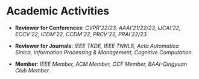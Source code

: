 
# Academic Activities

<ul>
<p style="margin-top: 8px;"><li><b>Reviewer for Conferences</b>: <i>CVPR'22/23, AAAI'21/22/23, IJCAI'22, ECCV'22, ICDM'22, CCDM'22, PRCV'22, PRAI'22/23.</i></li></p>
  
<p style="margin-top: 8px;"><li><b>Reviewer for Journals</b>: <i>IEEE TKDE, IEEE TNNLS, Acta Automatica Sinica, Information Processing & Management, Cognitive Computation.</i></li></p>

<p style="margin-top: 8px;"><li><b>Member</b>: <i>IEEE Member, ACM Member, CCF Member, BAAI-Qingyuan Club Member.</i></li></p>
  
</ul>

